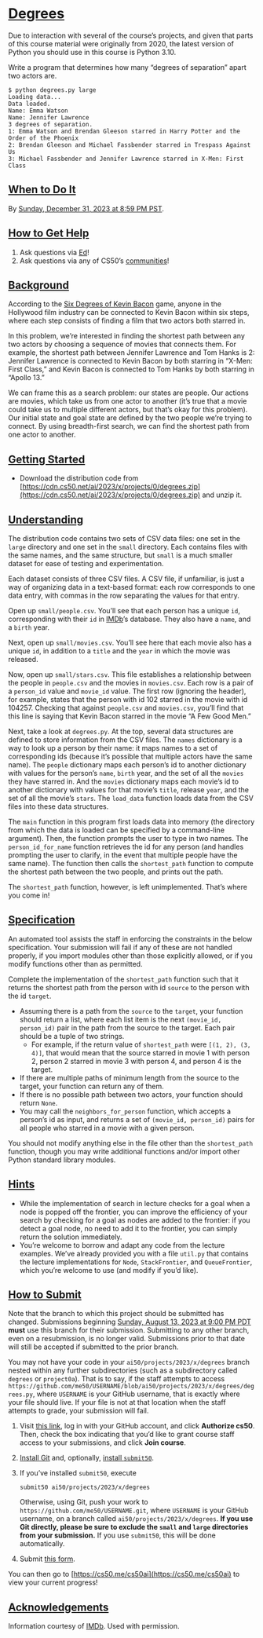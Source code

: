 # [Degrees](https://cs50.harvard.edu/ai/2023/projects/0/degrees//#degrees)

Due to interaction with several of the course’s projects, and given that parts of this course material were originally from 2020, the latest version of Python you should use in this course is Python 3.10.

Write a program that determines how many “degrees of separation” apart two actors are.

```
$ python degrees.py large
Loading data...
Data loaded.
Name: Emma Watson
Name: Jennifer Lawrence
3 degrees of separation.
1: Emma Watson and Brendan Gleeson starred in Harry Potter and the Order of the Phoenix
2: Brendan Gleeson and Michael Fassbender starred in Trespass Against Us
3: Michael Fassbender and Jennifer Lawrence starred in X-Men: First Class
```

## [When to Do It](https://cs50.harvard.edu/ai/2023/projects/0/degrees//#when-to-do-it)

By [Sunday, December 31, 2023 at 8:59 PM PST](https://time.cs50.io/20231231T235900-0500).

## [How to Get Help](https://cs50.harvard.edu/ai/2023/projects/0/degrees//#how-to-get-help)

1.  Ask questions via [Ed](https://cs50.edx.org/ed)!
2.  Ask questions via any of CS50’s [communities](https://cs50.harvard.edu/ai/2023/projects/0/degrees//../../../communities/)!

## [Background](https://cs50.harvard.edu/ai/2023/projects/0/degrees//#background)

According to the [Six Degrees of Kevin Bacon](https://en.wikipedia.org/wiki/Six_Degrees_of_Kevin_Bacon) game, anyone in the Hollywood film industry can be connected to Kevin Bacon within six steps, where each step consists of finding a film that two actors both starred in.

In this problem, we’re interested in finding the shortest path between any two actors by choosing a sequence of movies that connects them. For example, the shortest path between Jennifer Lawrence and Tom Hanks is 2: Jennifer Lawrence is connected to Kevin Bacon by both starring in “X-Men: First Class,” and Kevin Bacon is connected to Tom Hanks by both starring in “Apollo 13.”

We can frame this as a search problem: our states are people. Our actions are movies, which take us from one actor to another (it’s true that a movie could take us to multiple different actors, but that’s okay for this problem). Our initial state and goal state are defined by the two people we’re trying to connect. By using breadth-first search, we can find the shortest path from one actor to another.

## [Getting Started](https://cs50.harvard.edu/ai/2023/projects/0/degrees//#getting-started)

-   Download the distribution code from [https://cdn.cs50.net/ai/2023/x/projects/0/degrees.zip](https://cdn.cs50.net/ai/2023/x/projects/0/degrees.zip) and unzip it.

## [Understanding](https://cs50.harvard.edu/ai/2023/projects/0/degrees//#understanding)

The distribution code contains two sets of CSV data files: one set in the `large` directory and one set in the `small` directory. Each contains files with the same names, and the same structure, but `small` is a much smaller dataset for ease of testing and experimentation.

Each dataset consists of three CSV files. A CSV file, if unfamiliar, is just a way of organizing data in a text-based format: each row corresponds to one data entry, with commas in the row separating the values for that entry.

Open up `small/people.csv`. You’ll see that each person has a unique `id`, corresponding with their `id` in [IMDb](https://www.imdb.com/)’s database. They also have a `name`, and a `birth` year.

Next, open up `small/movies.csv`. You’ll see here that each movie also has a unique `id`, in addition to a `title` and the `year` in which the movie was released.

Now, open up `small/stars.csv`. This file establishes a relationship between the people in `people.csv` and the movies in `movies.csv`. Each row is a pair of a `person_id` value and `movie_id` value. The first row (ignoring the header), for example, states that the person with id 102 starred in the movie with id 104257. Checking that against `people.csv` and `movies.csv`, you’ll find that this line is saying that Kevin Bacon starred in the movie “A Few Good Men.”

Next, take a look at `degrees.py`. At the top, several data structures are defined to store information from the CSV files. The `names` dictionary is a way to look up a person by their name: it maps names to a set of corresponding ids (because it’s possible that multiple actors have the same name). The `people` dictionary maps each person’s id to another dictionary with values for the person’s `name`, `birth` year, and the set of all the `movies` they have starred in. And the `movies` dictionary maps each movie’s id to another dictionary with values for that movie’s `title`, release `year`, and the set of all the movie’s `stars`. The `load_data` function loads data from the CSV files into these data structures.

The `main` function in this program first loads data into memory (the directory from which the data is loaded can be specified by a command-line argument). Then, the function prompts the user to type in two names. The `person_id_for_name` function retrieves the id for any person (and handles prompting the user to clarify, in the event that multiple people have the same name). The function then calls the `shortest_path` function to compute the shortest path between the two people, and prints out the path.

The `shortest_path` function, however, is left unimplemented. That’s where you come in!

## [Specification](https://cs50.harvard.edu/ai/2023/projects/0/degrees//#specification)

An automated tool assists the staff in enforcing the constraints in the below specification. Your submission will fail if any of these are not handled properly, if you import modules other than those explicitly allowed, or if you modify functions other than as permitted.

Complete the implementation of the `shortest_path` function such that it returns the shortest path from the person with id `source` to the person with the id `target`.

-   Assuming there is a path from the `source` to the `target`, your function should return a list, where each list item is the next `(movie_id, person_id)` pair in the path from the source to the target. Each pair should be a tuple of two strings.
    -   For example, if the return value of `shortest_path` were `[(1, 2), (3, 4)]`, that would mean that the source starred in movie 1 with person 2, person 2 starred in movie 3 with person 4, and person 4 is the target.
-   If there are multiple paths of minimum length from the source to the target, your function can return any of them.
-   If there is no possible path between two actors, your function should return `None`.
-   You may call the `neighbors_for_person` function, which accepts a person’s id as input, and returns a set of `(movie_id, person_id)` pairs for all people who starred in a movie with a given person.

You should not modify anything else in the file other than the `shortest_path` function, though you may write additional functions and/or import other Python standard library modules.

## [Hints](https://cs50.harvard.edu/ai/2023/projects/0/degrees//#hints)

-   While the implementation of search in lecture checks for a goal when a node is popped off the frontier, you can improve the efficiency of your search by checking for a goal as nodes are added to the frontier: if you detect a goal node, no need to add it to the frontier, you can simply return the solution immediately.
-   You’re welcome to borrow and adapt any code from the lecture examples. We’ve already provided you with a file `util.py` that contains the lecture implementations for `Node`, `StackFrontier`, and `QueueFrontier`, which you’re welcome to use (and modify if you’d like).

## [How to Submit](https://cs50.harvard.edu/ai/2023/projects/0/degrees//#how-to-submit)

Note that the branch to which this project should be submitted has changed. Submissions beginning [Sunday, August 13, 2023 at 9:00 PM PDT](https://time.cs50.io/20230814T000000-0400) **must** use this branch for their submission. Submitting to any other branch, even on a resubmission, is no longer valid. Submissions prior to that date will still be accepted if submitted to the prior branch.

You may not have your code in your `ai50/projects/2023/x/degrees` branch nested within any further subdirectories (such as a subdirectory called `degrees` or `project0a`). That is to say, if the staff attempts to access `https://github.com/me50/USERNAME/blob/ai50/projects/2023/x/degrees/degrees.py`, where `USERNAME` is your GitHub username, that is exactly where your file should live. If your file is not at that location when the staff attempts to grade, your submission will fail.

1.  Visit [this link](https://submit.cs50.io/invites/8f7fa48876984cda98a73ba53bcf01fd), log in with your GitHub account, and click **Authorize cs50**. Then, check the box indicating that you’d like to grant course staff access to your submissions, and click **Join course**.
2.  [Install Git](https://git-scm.com/downloads) and, optionally, [install `submit50`](https://cs50.readthedocs.io/submit50/).
3.  If you’ve installed `submit50`, execute

    ```
    submit50 ai50/projects/2023/x/degrees
    ```

    Otherwise, using Git, push your work to `https://github.com/me50/USERNAME.git`, where `USERNAME` is your GitHub username, on a branch called `ai50/projects/2023/x/degrees`. **If you use Git directly, please be sure to exclude the `small` and `large` directories from your submission.** If you use `submit50`, this will be done automatically.

4.  Submit [this form](https://forms.cs50.io/e3a26427-728c-4169-995b-dd99c4cb5c06).

You can then go to [https://cs50.me/cs50ai](https://cs50.me/cs50ai) to view your current progress!

## [Acknowledgements](https://cs50.harvard.edu/ai/2023/projects/0/degrees//#acknowledgements)

Information courtesy of [IMDb](https://www.imdb.com). Used with permission.
